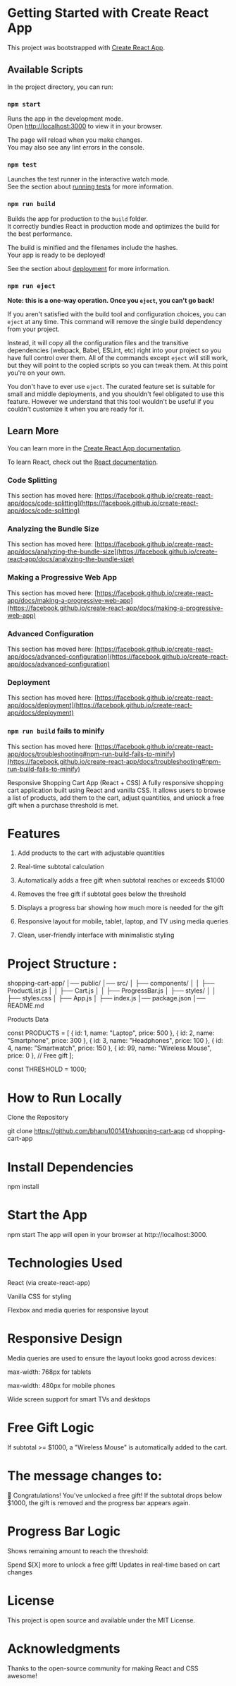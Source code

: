 # Getting Started with Create React App

This project was bootstrapped with [Create React App](https://github.com/facebook/create-react-app).

## Available Scripts

In the project directory, you can run:

### `npm start`

Runs the app in the development mode.\
Open [http://localhost:3000](http://localhost:3000) to view it in your browser.

The page will reload when you make changes.\
You may also see any lint errors in the console.

### `npm test`

Launches the test runner in the interactive watch mode.\
See the section about [running tests](https://facebook.github.io/create-react-app/docs/running-tests) for more information.

### `npm run build`

Builds the app for production to the `build` folder.\
It correctly bundles React in production mode and optimizes the build for the best performance.

The build is minified and the filenames include the hashes.\
Your app is ready to be deployed!

See the section about [deployment](https://facebook.github.io/create-react-app/docs/deployment) for more information.

### `npm run eject`

**Note: this is a one-way operation. Once you `eject`, you can't go back!**

If you aren't satisfied with the build tool and configuration choices, you can `eject` at any time. This command will remove the single build dependency from your project.

Instead, it will copy all the configuration files and the transitive dependencies (webpack, Babel, ESLint, etc) right into your project so you have full control over them. All of the commands except `eject` will still work, but they will point to the copied scripts so you can tweak them. At this point you're on your own.

You don't have to ever use `eject`. The curated feature set is suitable for small and middle deployments, and you shouldn't feel obligated to use this feature. However we understand that this tool wouldn't be useful if you couldn't customize it when you are ready for it.

## Learn More

You can learn more in the [Create React App documentation](https://facebook.github.io/create-react-app/docs/getting-started).

To learn React, check out the [React documentation](https://reactjs.org/).

### Code Splitting

This section has moved here: [https://facebook.github.io/create-react-app/docs/code-splitting](https://facebook.github.io/create-react-app/docs/code-splitting)

### Analyzing the Bundle Size

This section has moved here: [https://facebook.github.io/create-react-app/docs/analyzing-the-bundle-size](https://facebook.github.io/create-react-app/docs/analyzing-the-bundle-size)

### Making a Progressive Web App

This section has moved here: [https://facebook.github.io/create-react-app/docs/making-a-progressive-web-app](https://facebook.github.io/create-react-app/docs/making-a-progressive-web-app)

### Advanced Configuration

This section has moved here: [https://facebook.github.io/create-react-app/docs/advanced-configuration](https://facebook.github.io/create-react-app/docs/advanced-configuration)

### Deployment

This section has moved here: [https://facebook.github.io/create-react-app/docs/deployment](https://facebook.github.io/create-react-app/docs/deployment)

### `npm run build` fails to minify

This section has moved here: [https://facebook.github.io/create-react-app/docs/troubleshooting#npm-run-build-fails-to-minify](https://facebook.github.io/create-react-app/docs/troubleshooting#npm-run-build-fails-to-minify)





Responsive Shopping Cart App (React + CSS)
A fully responsive shopping cart application built using React and vanilla CSS. It allows users to browse a list of products, add them to the cart, adjust quantities, and unlock a free gift when a purchase threshold is met.

# Features

1. Add products to the cart with adjustable quantities

2. Real-time subtotal calculation

3. Automatically adds a free gift when subtotal reaches or exceeds $1000

4. Removes the free gift if subtotal goes below the threshold

5. Displays a progress bar showing how much more is needed for the gift

6. Responsive layout for mobile, tablet, laptop, and TV using media queries

7. Clean, user-friendly interface with minimalistic styling

# Project Structure :

shopping-cart-app/
│── public/
│── src/
│   ├── components/
│   │   ├── ProductList.js
│   │   ├── Cart.js
│   │   ├── ProgressBar.js
│   ├── styles/
│   │   ├── styles.css
│   ├── App.js
│   ├── index.js
│── package.json
│── README.md


Products Data

const PRODUCTS = [
  { id: 1, name: "Laptop", price: 500 },
  { id: 2, name: "Smartphone", price: 300 },
  { id: 3, name: "Headphones", price: 100 },
  { id: 4, name: "Smartwatch", price: 150 },
  { id: 99, name: "Wireless Mouse", price: 0 }, // Free gift
];

const THRESHOLD = 1000;


# How to Run Locally

 Clone the Repository

git clone https://github.com/bhanu100141/shopping-cart-app
cd shopping-cart-app

# Install Dependencies

npm install

# Start the App

npm start
The app will open in your browser at http://localhost:3000.

# Technologies Used
React (via create-react-app)

Vanilla CSS for styling

Flexbox and media queries for responsive layout

# Responsive Design
Media queries are used to ensure the layout looks good across devices:

max-width: 768px for tablets

max-width: 480px for mobile phones

Wide screen support for smart TVs and desktops

# Free Gift Logic
If subtotal >= $1000, a "Wireless Mouse" is automatically added to the cart.

# The message changes to:

🎉 Congratulations! You've unlocked a free gift!
If the subtotal drops below $1000, the gift is removed and the progress bar appears again.

# Progress Bar Logic
Shows remaining amount to reach the threshold:

Spend $[X] more to unlock a free gift!
Updates in real-time based on cart changes

# License
This project is open source and available under the MIT License.

# Acknowledgments
Thanks to the open-source community for making React and CSS awesome!

